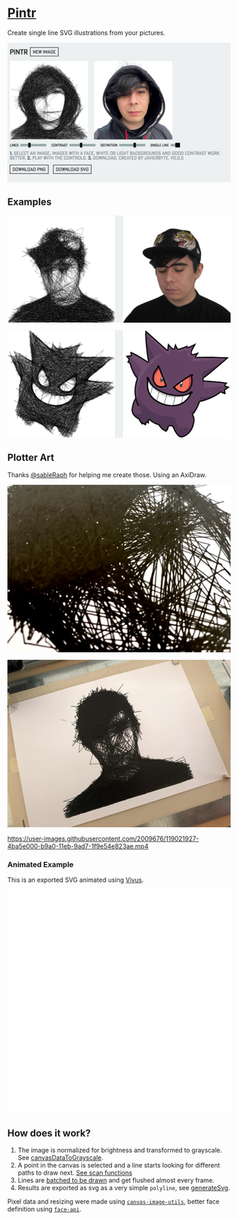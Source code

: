 # [Pintr](https://javier.xyz/pintr/)

Create single line SVG illustrations from your pictures.

[![pintr](public/thumbnail.jpg)](https://javier.xyz/pintr/)

## Examples

![](public/example-1.jpg)

![](public/example-2.jpg)

## Plotter Art

Thanks [@sableRaph](https://twitter.com/sableRaph) for helping me create those. Using an AxiDraw.

![](public/axidraw-1.jpg)

![](public/axidraw-2.jpg)

https://user-images.githubusercontent.com/2009676/119021927-4ba5e000-b9a0-11eb-9ad7-1f9e54e823ae.mp4

### Animated Example

This is an exported SVG animated using [Vivus](https://maxwellito.github.io/vivus-instant/).

![pintr](public/animated-example-3.svg)

## How does it work?

1. The image is normalized for brightness and transformed to grayscale. See [canvasDataToGrayscale](https://github.com/javierbyte/pintr/blob/master/lib/canvasDataToGrayscale.js).
2. A point in the canvas is selected and a line starts looking for different paths to draw next. [See scan functions](https://github.com/javierbyte/pintr/blob/master/lib/scan.js)
3. Lines are [batched to be drawn](https://github.com/javierbyte/pintr/blob/master/lib/draw.js) and get flushed almost every frame.
4. Results are exported as svg as a very simple `polyline`, see [generateSvg](https://github.com/javierbyte/pintr/blob/master/lib/svg.js).

Pixel data and resizing were made using [`canvas-image-utils`](https://github.com/javierbyte/canvas-image-utils), better face definition using [`face-api`](https://github.com/justadudewhohacks/face-api.js/).

